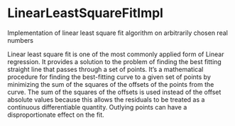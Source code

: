 # LinearLeastSquareFitImpl
Implementation of linear least square fit algorithm on arbitrarily chosen real numbers

Linear least square fit is one of the most commonly applied form of Linear regression. 
It provides a solution to the problem of finding the best fitting straight line that passes through a set of points. 
It’s a mathematical procedure for finding the best-fitting curve to a given set of points by minimizing the sum of the squares of the offsets of the points from the curve. The sum of the squares of the offsets is used instead of the offset absolute values because this allows the residuals to be treated as a continuous differentiable quantity. 
Outlying points can have a disproportionate effect on the fit.
